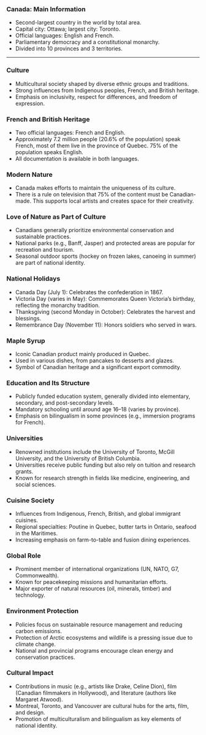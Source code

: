### Canada: Main Information

 - Second-largest country in the world by total area.
 - Capital city: Ottawa; largest city: Toronto.
 - Official languages: English and French.
 - Parliamentary democracy and a constitutional monarchy.
 - Divided into 10 provinces and 3 territories.

 ---

### Culture

 - Multicultural society shaped by diverse ethnic groups and traditions.
 - Strong influences from Indigenous peoples, French, and British heritage.
 - Emphasis on inclusivity, respect for differences, and freedom of expression.

### French and British Heritage

 - Two official languages: French and English. 
 - Approximately 7.2 million people (20.6% of the population) speak French, most of them live in the province of Quebec. 75% of the population speaks English.  
 - All documentation is available in both languages.  

### Modern Nature

 - Canada makes efforts to maintain the uniqueness of its culture. 
 - There is a rule on television that 75% of the content must be Canadian-made. This supports local artists and creates space for their creativity.  
 

### Love of Nature as Part of Culture

 - Canadians generally prioritize environmental conservation and sustainable practices.
 - National parks (e.g., Banff, Jasper) and protected areas are popular for recreation and tourism.
 - Seasonal outdoor sports (hockey on frozen lakes, canoeing in summer) are part of national identity.

### National Holidays

 - Canada Day (July 1): Celebrates the confederation in 1867.
 - Victoria Day (varies in May): Commemorates Queen Victoria’s birthday, reflecting the monarchy tradition.
 - Thanksgiving (second Monday in October): Celebrates the harvest and blessings.
 - Remembrance Day (November 11): Honors soldiers who served in wars.

### Maple Syrup

 - Iconic Canadian product mainly produced in Quebec.
 - Used in various dishes, from pancakes to desserts and glazes.
 - Symbol of Canadian heritage and a significant export commodity.

### Education and Its Structure

 - Publicly funded education system, generally divided into elementary, secondary, and post-secondary levels.
 - Mandatory schooling until around age 16–18 (varies by province).
 - Emphasis on bilingualism in some provinces (e.g., immersion programs for French).

### Universities

 - Renowned institutions include the University of Toronto, McGill University, and the University of British Columbia.
 - Universities receive public funding but also rely on tuition and research grants.
 - Known for research strength in fields like medicine, engineering, and social sciences.

### Cuisine Society

 - Influences from Indigenous, French, British, and global immigrant cuisines.
 - Regional specialties: Poutine in Quebec, butter tarts in Ontario, seafood in the Maritimes.
 - Increasing emphasis on farm-to-table and fusion dining experiences.

### Global Role

 - Prominent member of international organizations (UN, NATO, G7, Commonwealth).
 - Known for peacekeeping missions and humanitarian efforts.
 - Major exporter of natural resources (oil, minerals, timber) and technology.

### Environment Protection

 - Policies focus on sustainable resource management and reducing carbon emissions.
 - Protection of Arctic ecosystems and wildlife is a pressing issue due to climate change.
 - National and provincial programs encourage clean energy and conservation practices.

### Cultural Impact

 - Contributions in music (e.g., artists like Drake, Celine Dion), film (Canadian filmmakers in Hollywood), and literature (authors like Margaret Atwood).
 - Montreal, Toronto, and Vancouver are cultural hubs for the arts, film, and design.
 - Promotion of multiculturalism and bilingualism as key elements of national identity.